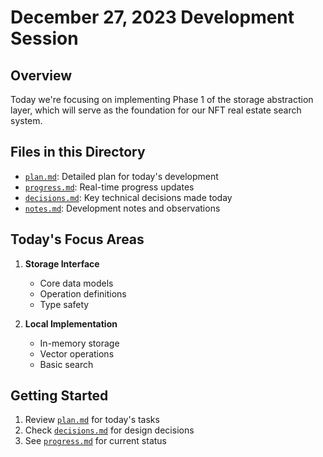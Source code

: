 # December 27, 2023 Development Session

## Overview
Today we're focusing on implementing Phase 1 of the storage abstraction layer, which will serve as the foundation for our NFT real estate search system.

## Files in this Directory

- [`plan.md`](./plan.md): Detailed plan for today's development
- [`progress.md`](./progress.md): Real-time progress updates
- [`decisions.md`](./decisions.md): Key technical decisions made today
- [`notes.md`](./notes.md): Development notes and observations

## Today's Focus Areas

1. **Storage Interface**
   - Core data models
   - Operation definitions
   - Type safety

2. **Local Implementation**
   - In-memory storage
   - Vector operations
   - Basic search

## Getting Started
1. Review [`plan.md`](./plan.md) for today's tasks
2. Check [`decisions.md`](./decisions.md) for design decisions
3. See [`progress.md`](./progress.md) for current status
